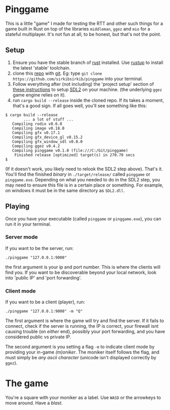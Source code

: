 # Pinggame

This is a little "game" I made for testing the RTT and other such things for a game built in Rust on top of the libraries `middleman`, `ggez` and `mio` for a stateful multiplayer. It's not fun at all, to be honest, but that's not the point.

## Setup
1. Ensure you have the stable branch of [rust](https://www.rust-lang.org/) installed. Use [rustup](https://rustup.rs) to install the latest 'stable' toolchain.
1. clone this [repo](https://github.com/sirkibsirkib/pinggame) with [git](https://git-scm.com/). Eg: type `git clone https://github.com/sirkibsirkib/pinggame` into your terminal.
1. Follow everything after (not including) the 'project setup' section of [these instructions](https://github.com/ggez/ggez/blob/master/docs/BuildingForEveryPlatform.md) to setup [SDL2](https://www.libsdl.org/) on your machine. (the underlying `ggez` game engine relies on it).
1. run `cargo build --release` inside the cloned repo. If its takes a moment, that's a good sign. If all goes well, you'll see something like this:
```
$ cargo build --release
		... a lot of stuff ...
   Compiling rodio v0.6.0
   Compiling image v0.18.0
   Compiling gfx v0.17.1
   Compiling gfx_device_gl v0.15.2
   Compiling gfx_window_sdl v0.8.0
   Compiling ggez v0.4.2
   Compiling pinggame v0.1.0 (file:///C:/Git/pinggame)
    Finished release [optimized] target(s) in 270.70 secs
$
```
(If it doesn't work, you likely need to relook the SDL2 step above).
That's it. You'll find the finished _binary_ in `./target/release/` called `pinggame` or `pinggame.exe`. Depending on what you needed to do in the SDL2 step, you may need to ensure this file is in a certain place or something. For example, on windows it must be in the same directory as `SDL2.dll`.

## Playing
Once you have your executable (called `pinggame` or `pinggame.exe`), you can run it in your terminal.

### Server mode
If you want to be the server, run:
```
./pinggame "127.0.0.1:9000" 
```
the first argument is your ip and port number. This is where the clients will find you. If you want to be discoverable beyond your local network, look into 'public IP' and 'port forwarding'.

### Client mode
If you want to be a client (player), run:
```
./pinggame "127.0.0.1:9000" -m "Q"
```
The first argument is where the game will try and find the server. If it fails to connect, check if the server is running, the IP is correct, your firewall isnt causing trouble (on _either_ end), possibly your port forwarding, and you have considered public vs private IP.

The second argument is you setting a flag `-m` to indicate client mode by providing your in-game _(m)oniker_. The moniker itself follows the flag, and must simply be _any ascii character_ (unicode isn't displayed correctly by `ggez`).


# The game
You're a square with your moniker as a label. Use `WASD` or the arrowkeys to move around. Have a _blast_.